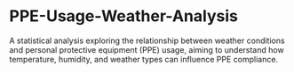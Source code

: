 # PPE-Usage-Weather-Analysis
A statistical analysis exploring the relationship between weather conditions and personal protective equipment (PPE) usage, aiming to understand how temperature, humidity, and weather types can influence PPE compliance.
